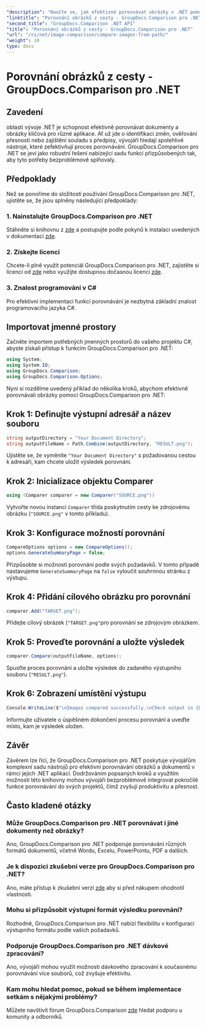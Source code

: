 ```yaml
---
"description": "Naučte se, jak efektivně porovnávat obrázky v .NET pomocí knihovny GroupDocs.Comparison. Pro bezproblémovou integraci postupujte podle podrobného návodu."
"linktitle": "Porovnání obrázků z cesty - GroupDocs.Comparison pro .NET"
"second_title": "GroupDocs.Comparison .NET API"
"title": "Porovnání obrázků z cesty - GroupDocs.Comparison pro .NET"
"url": "/cs/net/image-comparison/compare-images-from-path/"
"weight": 10
type: docs
---
```

# Porovnání obrázků z cesty - GroupDocs.Comparison pro .NET

## Zavedení
oblasti vývoje .NET je schopnost efektivně porovnávat dokumenty a obrázky klíčová pro různé aplikace. Ať už jde o identifikaci změn, ověřování přesnosti nebo zajištění souladu s předpisy, vývojáři hledají spolehlivé nástroje, které zefektivňují proces porovnávání. GroupDocs.Comparison pro .NET se jeví jako robustní řešení nabízející sadu funkcí přizpůsobených tak, aby tyto potřeby bezproblémově splňovaly.
## Předpoklady
Než se ponoříme do složitostí používání GroupDocs.Comparison pro .NET, ujistěte se, že jsou splněny následující předpoklady:
### 1. Nainstalujte GroupDocs.Comparison pro .NET
Stáhněte si knihovnu z [zde](https://releases.groupdocs.com/comparison/net/) a postupujte podle pokynů k instalaci uvedených v dokumentaci [zde](https://tutorials.groupdocs.com/comparison/net/).
### 2. Získejte licenci
Chcete-li plně využít potenciál GroupDocs.Comparison pro .NET, zajistěte si licenci od [zde](https://purchase.groupdocs.com/buy) nebo využijte dostupnou dočasnou licenci [zde](https://purchase.groupdocs.com/temporary-license/).
### 3. Znalost programování v C#
Pro efektivní implementaci funkcí porovnávání je nezbytná základní znalost programovacího jazyka C#.

## Importovat jmenné prostory
Začněte importem potřebných jmenných prostorů do vašeho projektu C#, abyste získali přístup k funkcím GroupDocs.Comparison pro .NET:
```csharp
using System;
using System.IO;
using GroupDocs.Comparison;
using GroupDocs.Comparison.Options;
```

Nyní si rozdělme uvedený příklad do několika kroků, abychom efektivně porovnávali obrázky pomocí GroupDocs.Comparison pro .NET:
## Krok 1: Definujte výstupní adresář a název souboru
```csharp
string outputDirectory = "Your Document Directory";
string outputFileName = Path.Combine(outputDirectory, "RESULT.png");
```
Ujistěte se, že vyměníte `"Your Document Directory"` s požadovanou cestou k adresáři, kam chcete uložit výsledek porovnání.
## Krok 2: Inicializace objektu Comparer
```csharp
using (Comparer comparer = new Comparer("SOURCE.png"))
```
Vytvořte novou instanci `Comparer` třída poskytnutím cesty ke zdrojovému obrázku (`"SOURCE.png"` v tomto příkladu).
## Krok 3: Konfigurace možností porovnání
```csharp
CompareOptions options = new CompareOptions();
options.GenerateSummaryPage = false;
```
Přizpůsobte si možnosti porovnání podle svých požadavků. V tomto případě nastavujeme `GenerateSummaryPage` na `false` vyloučit souhrnnou stránku z výstupu.
## Krok 4: Přidání cílového obrázku pro porovnání
```csharp
comparer.Add("TARGET.png");
```
Přidejte cílový obrázek (`"TARGET.png"`pro porovnání se zdrojovým obrázkem.
## Krok 5: Proveďte porovnání a uložte výsledek
```csharp
comparer.Compare(outputFileName, options);
```
Spusťte proces porovnání a uložte výsledek do zadaného výstupního souboru (`"RESULT.png"`).
## Krok 6: Zobrazení umístění výstupu
```csharp
Console.WriteLine($"\nImages compared successfully.\nCheck output in {Directory.GetCurrentDirectory()}.");
```
Informujte uživatele o úspěšném dokončení procesu porovnání a uveďte místo, kam je výsledek uložen.

## Závěr
Závěrem lze říci, že GroupDocs.Comparison pro .NET poskytuje vývojářům komplexní sadu nástrojů pro efektivní porovnávání obrázků a dokumentů v rámci jejich .NET aplikací. Dodržováním popsaných kroků a využitím možností této knihovny mohou vývojáři bezproblémově integrovat pokročilé funkce porovnávání do svých projektů, čímž zvyšují produktivitu a přesnost.
## Často kladené otázky
### Může GroupDocs.Comparison pro .NET porovnávat i jiné dokumenty než obrázky?
Ano, GroupDocs.Comparison pro .NET podporuje porovnávání různých formátů dokumentů, včetně Wordu, Excelu, PowerPointu, PDF a dalších.
### Je k dispozici zkušební verze pro GroupDocs.Comparison pro .NET?
Ano, máte přístup k zkušební verzi [zde](https://releases.groupdocs.com/) aby si před nákupem ohodnotil vlastnosti.
### Mohu si přizpůsobit výstupní formát výsledku porovnání?
Rozhodně, GroupDocs.Comparison pro .NET nabízí flexibilitu v konfiguraci výstupního formátu podle vašich požadavků.
### Podporuje GroupDocs.Comparison pro .NET dávkové zpracování?
Ano, vývojáři mohou využít možnosti dávkového zpracování k současnému porovnávání více souborů, což zvyšuje efektivitu.
### Kam mohu hledat pomoc, pokud se během implementace setkám s nějakými problémy?
Můžete navštívit fórum GroupDocs.Comparison [zde](https://forum.groupdocs.com/c/comparison/12) hledat podporu u komunity a odborníků.